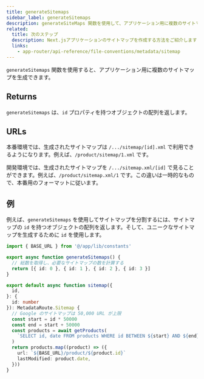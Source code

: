 ```yaml
---
title: generateSitemaps
sidebar_label: generateSitemaps
description: generateSiteMaps 関数を使用して、アプリケーション用に複数のサイトマップを作成する方法を説明します。
related:
  title: 次のステップ
  description: Next.jsアプリケーションのサイトマップを作成する方法をご紹介します
  links:
    - app-router/api-reference/file-conventions/metadata/sitemap
---
```


`generateSitemaps` 関数を使用すると、アプリケーション用に複数のサイトマップを生成できます。

## Returns

`generateSitemaps` は、`id` プロパティを持つオブジェクトの配列を返します。

## URLs

本番環境では、生成されたサイトマップは `/.../sitemap/[id].xml` で利用できるようになります。例えば、`/product/sitemap/1.xml` です。

開発環境では、生成されたサイトマップを `/.../sitemap.xml/[id]` で見ることができます。例えば、`/product/sitemap.xml/1` です。この違いは一時的なもので、本番用のフォーマットに従います。

## 例

例えば、`generateSitemaps` を使用してサイトマップを分割するには、サイトマップの `id` を持つオブジェクトの配列を返します。そして、ユニークなサイトマップを生成するために `id` を使用します。

```ts title="app/product/sitemap.ts"
import { BASE_URL } from '@/app/lib/constants'

export async function generateSitemaps() {
  // 総数を取得し、必要なサイトマップの数を計算する
  return [{ id: 0 }, { id: 1 }, { id: 2 }, { id: 3 }]
}

export default async function sitemap({
  id,
}: {
  id: number
}): MetadataRoute.Sitemap {
  // Google のサイトマップは 50,000 URL が上限
  const start = id * 50000
  const end = start + 50000
  const products = await getProducts(
    `SELECT id, date FROM products WHERE id BETWEEN ${start} AND ${end}`
  )
  return products.map((product) => ({
    url: `${BASE_URL}/product/${product.id}`
    lastModified: product.date,
  }))
}
```
